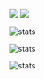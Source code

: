 <img src="https://img.shields.io/badge/PYTHON-3776AB?style=for-the-badge&logo=python&logoColor=yellow"/> <img src="https://img.shields.io/badge/PYTORCH-EE4C2C?style=for-the-badge&logo=pytorch&logoColor=white"/>

![stats](https://github-readme-stats.vercel.app/api?username=gibiee&hide=prs,issues,contribs&show_icons=true&theme=codeSTACKr)

![stats](https://github-readme-stats.vercel.app/api?username=gibiee&hide=prs,issues,contribs&show_icons=true&theme=shadow_red)

![stats](https://github-readme-stats.vercel.app/api?username=gibiee&hide=prs,issues,contribs&show_icons=true&theme=shadow_red&bg_color=FFFFFFFF)
